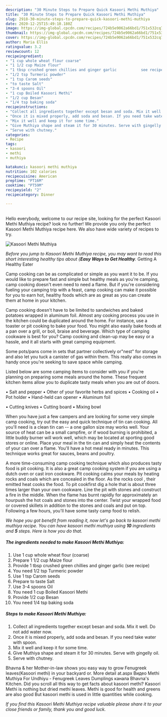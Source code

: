 ```yaml
---
description: "30 Minute Steps to Prepare Quick Kasoori Methi Muthiya"
title: "30 Minute Steps to Prepare Quick Kasoori Methi Muthiya"
slug: 2918-30-minute-steps-to-prepare-quick-kasoori-methi-muthiya
date: 2020-12-25T15:49:10.180Z
image: https://img-global.cpcdn.com/recipes/724b5e9062a66bd1/751x532cq70/kasoori-methi-muthiya-recipe-main-photo.jpg
thumbnail: https://img-global.cpcdn.com/recipes/724b5e9062a66bd1/751x532cq70/kasoori-methi-muthiya-recipe-main-photo.jpg
cover: https://img-global.cpcdn.com/recipes/724b5e9062a66bd1/751x532cq70/kasoori-methi-muthiya-recipe-main-photo.jpg
author: Maria Ellis
ratingvalue: 3.2
reviewcount: 12
recipeingredient:
- "1 cup whole wheat flour coarse"
- "1 1/2 cup Maize flour"
- "1 tbsp crushed green chillies and ginger garlic           see recipe"
- "1/2 tsp Turmeric powder"
- "1 tsp Carom seeds"
- "to taste Salt"
- "3-4 spoons Oil"
- "1 cup Boiled Kasoori Methi"
- "1/2 cup Besan"
- "1/4 tsp baking soda"
recipeinstructions:
- "Collect all ingredients together except besan and soda. Mix it well. Do not add water now."
- "Once it is mixed properly, add soda and besan. If you need take water with spoon."
- "Mix it well and keep it for some time."
- "Give Muthiya shape and steam it for 30 minutes. Serve with gingelly oil."
- "Serve with chutney."
categories:
- Recipe
tags:
- kasoori
- methi
- muthiya

katakunci: kasoori methi muthiya 
nutrition: 102 calories
recipecuisine: American
preptime: "PT16M"
cooktime: "PT59M"
recipeyield: "2"
recipecategory: Dinner

---
```

<br>
Hello everybody, welcome to our recipe site, looking for the perfect Kasoori Methi Muthiya recipe? look no further! We provide you only the perfect Kasoori Methi Muthiya recipe here. We also have wide variety of recipes to try.
<br>


![Kasoori Methi Muthiya](https://img-global.cpcdn.com/recipes/724b5e9062a66bd1/751x532cq70/kasoori-methi-muthiya-recipe-main-photo.jpg)

<i>Before you jump to Kasoori Methi Muthiya recipe, you may want to read this short interesting healthy tips about {<strong>Easy Ways to Get Healthy</strong>.</i>
Getting A Healthy Eater

    
Camp cooking can be as complicated or simple as you want it to be. If you would like to prepare fast and simple but healthy meals as you're camping, camp cooking doesn't even need to need a flame. But if you're considering fueling your camping trip with a feast, camp cooking can make it possible for you to earn hot, healthy foods which are as great as you can create them at home in your kitchen.

Camp cooking doesn't have to be limited to sandwiches and baked potatoes wrapped in aluminum foil.  Almost any cooking process you use in the kitchen could be duplicated around the home. For instance, use a toaster or pit cooking to bake your food. You might also easily bake foods at a pan over a grill, or boil, braise and beverage. Which type of camping cookware is best for you? Camp cooking and clean-up may be easy or a hassle, and it all starts with great camping equipment.

Some pots/pans come in sets that partner collectively or"nest" for storage and also let you tuck a canister of gas within them. This really also comes in handy once you're seeking to save space while camping.

Listed below are some camping items to consider with you if you're planning on preparing some meals around the home. These frequent kitchen items allow you to duplicate tasty meals when you are out of doors.

• Salt and pepper
• Other of your favorite herbs and spices
• Cooking oil
• Pot holder
• Hand-held can opener
• Aluminum foil

• Cutting knives
• Cutting board
• Mixing bowl


When you have just a few campers and are looking for some very simple camp cooking, try out the easy and quick technique of tin can cooking. All you'll need is a clean tin can -- a one gallon size may works well. Your source of heat can be a small campfire, or if wood burning is prohibited, a little buddy burner will work well, which may be located at sporting good stores or online. Place your meal in the tin can and simply heat the contents of your can over a flame. You'll have a hot meal ready in minutes.  This technique works great for sauces, beans and poultry.

A more time-consuming camp cooking technique which also produces tasty food is pit cooking.  It is also a great camp cooking system if you are using a dutch oven or cast iron cookware. Pit cooking calms your meals by heating rocks and coals which are concealed in the floor. As the rocks cool , their emitted heat cooks the food. To pit cookfirst dig a hole that is about three times larger than your own cookware. Line the pit with stones and construct a fire in the middle. When the flame has burnt rapidly for approximately an hourpush the hot coals and stones into the center. Twist your wrapped food or covered skillets in addition to the stones and coals and put on top. Following a few hours, you'll have some tasty camp food to relish.


<i>We hope you got benefit from reading it, now let's go back to kasoori methi muthiya recipe. You can have kasoori methi muthiya using <strong>10</strong> ingredients and <strong>5</strong> steps. Here is how you do that.
</i>

##### The ingredients needed to make Kasoori Methi Muthiya:

1. Use 1 cup whole wheat flour (coarse)
1. Prepare 1 1/2 cup Maize flour
1. Provide 1 tbsp crushed green chillies and ginger garlic           (see recipe)
1. You need 1/2 tsp Turmeric powder
1. Use 1 tsp Carom seeds
1. Prepare to taste Salt
1. Use 3-4 spoons Oil
1. You need 1 cup Boiled Kasoori Methi
1. Provide 1/2 cup Besan
1. You need 1/4 tsp baking soda


##### Steps to make Kasoori Methi Muthiya:

1. Collect all ingredients together except besan and soda. Mix it well. Do not add water now.
1. Once it is mixed properly, add soda and besan. If you need take water with spoon.
1. Mix it well and keep it for some time.
1. Give Muthiya shape and steam it for 30 minutes. Serve with gingelly oil.
1. Serve with chutney.


Bhavna &amp; her Mother-in-law shows you easy way to grow Fenugreek leaves(Kasoori methi) in your backyard or. More detail at.aspx Видео Methi Muthiya For Undhiyu - Fenugreek Leaves Dumplings канала Bhavna&#39;s Kitchen. Did you scroll all this way to get facts about kasoori methi? Kasoori Methi is nothing but dried methi leaves. Methi is good for health and greens are also good But kasoori methi is used in little quantities while cooking. 

<i>If you find this Kasoori Methi Muthiya recipe valuable please share it to your close friends or family, thank you and good luck.</i>
